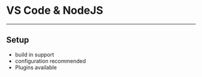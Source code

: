 # VS Code & NodeJS

---

## Setup

- build in support
- configuration recommended
- Plugins available
